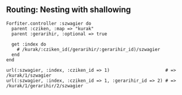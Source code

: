 ## Routing: Nesting with shallowing

    Forfiter.controller :szwagier do
      parent :cziken, :map => "kurak"
      parent :gerarihir, :optional => true
      
      get :index do 
        # /kurak/:cziken_id(/gerarihir/:gerarihir_id)/szwagier
      end
    end
    
    url(:szwagier, :index, :cziken_id => 1)                     # => /kurak/1/szwagier
    url(:szwagier, :index, :cziken_id => 1, :gerarihir_id => 2) # => /kurak/1/gerarihir/2/szwagier 
